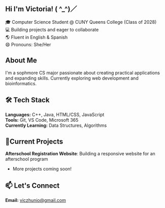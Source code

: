## Hi I'm Victoria! ( ^_^)／

<!--
**viczhunio/viczhunio** is a ✨ _special_ ✨ repository because its `README.md` (this file) appears on your GitHub profile. -->

🎓 Computer Science Student @ CUNY Queens College (Class of 2028)  
💻 Building projects and eager to collaborate  
🌎 Fluent in English & Spanish  
😄 Pronouns: She/Her

## About Me 
I'm a sophmore CS major passionate about creating practical applications and expanding skills. 
Currently exploring web development and bioinformatics. 

## 🛠️ Tech Stack
**Languages:** C++, Java, HTML/CSS, JavaScript  
**Tools:** Git, VS Code, Microsoft 365  
**Currently Learning:** Data Structures, Algorithms

## 🌱Current Projects
 **Afterschool Registration Website**: Building a responsive website for an afterschool program
- More projects coming soon!

## 📫 Let's Connect
**Email:** viczhunio@gmail.com
